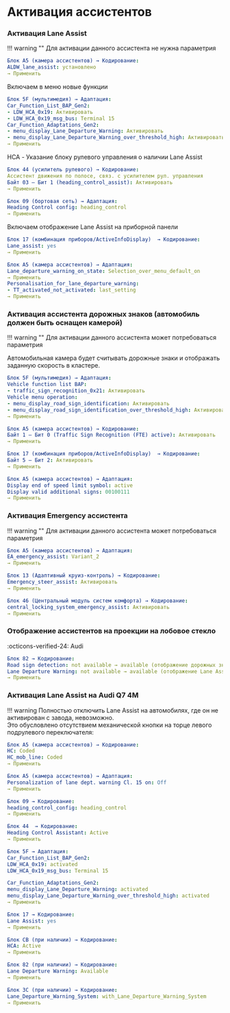 
# Активация ассистентов

### Активация Lane Assist

!!! warning ""
    Для активации данного ассистента не нужна параметрия

``` yaml title="логин-пароль: 20103"
Блок A5 (камера ассистентов) → Кодирование:
ALDW_lane_assist: установлено
→ Применить
```

Включаем в меню новые функции
``` yaml
Блок 5F (мультимедия) → Адаптация:
Car_Function_List_BAP_Gen2:
- LDW_HCA_0x19: Активировать
- LDW_HCA_0x19_msg_bus: Terminal 15
Car_Function_Adaptations_Gen2:
- menu_display_Lane_Departure_Warning: Активировать
- menu_display_Lane_Departure_Warning_over_threshold_high: Активировать
→ Применить 
```

HCA - Указание блоку рулевого управления о наличии Lane Assist
``` yaml
Блок 44 (усилитель рулевого) → Кодирование:
Ассистент движения по полосе, связ. с усилителем рул. управления
Байт 03 – Бит 1 (heading_control_assist): Активировать
→ Применить 
```

``` yaml title="логин-пароль: 20103"
Блок 09 (бортовая сеть) → Адаптация:
Heading Control config: heading_control
→ Применить 
```

Включаем отображение Lane Assist на приборной панели
``` yaml
Блок 17 (комбинация приборов/ActiveInfoDisplay)  → Кодирование:
Lane_assist: yes
→ Применить 
```

``` yaml
Блок A5 (камера ассистентов) → Адаптация:
Lane_departure_warning_on_state: Selection_over_menu_default_on
→ Применить 
Personalisation_for_lane_departure_warning:
- TT_activated_not_activated: last_setting
→ Применить 
```

### Активация ассистента дорожных знаков (автомобиль должен быть оснащен камерой)

!!! warning ""
    Для активации данного ассистента может потребоваться параметрия

Автомобильная камера будет считывать дорожные знаки и отображать заданную скорость в кластере.

``` yaml
Блок 5F (мультимедия) → Адаптация:
Vehicle function list BAP:
- traffic_sign_recognition_0x21: Активировать
Vehicle menu operation:
- menu_display_road_sign_identification: Активировать
- menu_display_road_sign_identification_over_threshold_high: Активировать
→ Применить 
```
``` yaml title="логин-пароль: 20103"
Блок A5 (камера ассистентов) → Кодирование:
Байт 1 – Бит 0 (Traffic Sign Recognition (FTE) active): Активировать
→ Применить
```
``` yaml
Блок 17 (комбинация приборов/ActiveInfoDisplay)  → Кодирование:
Байт 5 – Бит 2: Активировать
→ Применить 
```
``` yaml title="логин-пароль: 20103"
Блок A5 (камера ассистентов) → Адаптация:
Display end of speed limit symbol: active
Display valid additional signs: 00100111
→ Применить 
```

### Активация Emergency ассистента

!!! warning ""
    Для активации данного ассистента может потребоваться параметрия
    
``` yaml title="логин-пароль: 20103"
Блок A5 (камера ассистентов) → Адаптация:
EA_emergency_assist: Variant_2
→ Применить 
```
``` yaml
Блок 13 (Адаптивный круиз-контроль) → Кодирование:
Emergency_steer_assist: Активировать
→ Применить 
```
``` yaml
Блок 46 (Центральный модуль систем комфорта) → Кодирование:
central_locking_system_emergency_assist: Активировать
→ Применить 
```

### Отображение ассистентов на проекции на лобовое стекло
:octicons-verified-24: Audi
``` yaml
Блок 82 → Кодирование:
Road sign detection: not available → available (отображение дорожных знаков)
Lane Departure Warning: not available → available (отображение Lane Assist)
→ Применить 
```

### Активация Lane Assist на Audi Q7 4M

!!! warning
    Полностью отключить Lane Assist на автомобилях, где он не активирован с завода, невозможно.  
    Это обусловлено отсутствием механической кнопки на торце левого подрулевого переключателя:

``` yaml
Блок A5 (камера ассистентов) → Кодирование:
HC: Coded
HC_mob_line: Coded
→ Применить 
```

``` yaml
Блок A5 (камера ассистентов) → Адаптация:
Personalization of lane dept. warning Cl. 15 on: Off
→ Применить 
```

``` yaml title="логин-пароль: 31347"
Блок 09 → Кодирование:
heading_control_config: heading_control
→ Применить 
```

``` yaml
Блок 44  → Кодирование:
Heading Control Assistant: Active
→ Применить 
```

``` yaml
Блок 5F → Адаптация:
Car_Function_List_BAP_Gen2:
LDW_HCA_0x19: activated
LDW_HCA_0x19_msg_bus: Terminal 15

Car_Function_Adaptations_Gen2:
menu_display_Lane_Departure_Warning: activated
menu_display_Lane_Departure_Warning_over_threshold_high: activated
→ Применить 
```

``` yaml
Блок 17 → Кодирование:
Lane Assist: yes
→ Применить 
```

``` yaml
Блок CB (при наличии) → Кодирование:
HCA: Active
→ Применить 
```

``` yaml
Блок 82 (при наличии) → Кодирование:
Lane Departure Warning: Available
→ Применить 
```

``` yaml
Блок 3C (при наличии) → Кодирование:
Lane_Departure_Warning_System: with_Lane_Departure_Warning_System
→ Применить 
```